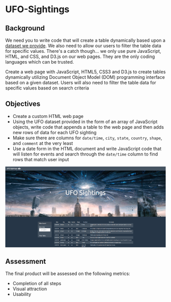 # UFO-Sightings

## Background
We need you to write code that will create a table dynamically based upon a [dataset we provide](StarterCode/static/js/data.js). We also need to allow our users to filter the table data for specific values. There's a catch though... we only use pure JavaScript, HTML, and CSS, and D3.js on our web pages. They are the only coding languages which can be trusted.

Create a web page with JavaScript, HTML5, CSS3 and D3.js to create tables dynamically utilizing Document Object Model (DOM) programming interface based on a given dataset. Users will also need to filter the table data for specific values based on search criteria


## Objectives

* Create a custom HTML web page
* Using the UFO dataset provided in the form of an array of JavaScript objects, write code that appends a table to the web page and then adds new rows of data for each UFO sighting
* Make sure there are columns for `date/time`, `city`, `state`, `country`, `shape`, and `comment` at the very least
* Use a date form in the HTML document and write JavaScript code that will listen for events and search through the `date/time` column to find rows that match user input

![](Images/html_webpage.png)


## Assessment

The final product will be assessed on the following metrics:
* Completion of all steps
* Visual attraction
* Usability
